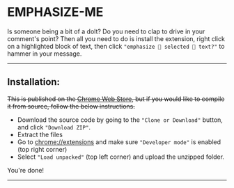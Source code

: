 # EMPHASIZE-ME

Is someone being a bit of a dolt? Do you need to clap to drive in your comment's point? Then all you need to do is install the extension, right click on a highlighted block of text, then click `"emphasize 👏 selected 👏 text?"` to hammer in your message.

---

## Installation:

~~This is published on the [Chrome Web Store](https://chrome.google.com/webstore/detail/xxxxxx), but if you would like to compile it from source, follow the below instructions.~~

- Download the source code by going to the `"Clone or Download"` button, and click `"Download ZIP"`.
- Extract the files
- Go to [chrome://extensions](chrome://extensions) and make sure `"Developer mode"` is enabled (top right corner)
- Select `"Load unpacked"` (top left corner) and upload the unzipped folder.

You're done!

---




